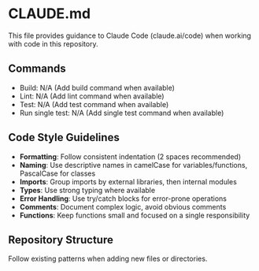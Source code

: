 # CLAUDE.md

This file provides guidance to Claude Code (claude.ai/code) when working with code in this repository.

## Commands
- Build: N/A (Add build command when available)
- Lint: N/A (Add lint command when available)
- Test: N/A (Add test command when available)
- Run single test: N/A (Add single test command when available)

## Code Style Guidelines
- **Formatting**: Follow consistent indentation (2 spaces recommended)
- **Naming**: Use descriptive names in camelCase for variables/functions, PascalCase for classes
- **Imports**: Group imports by external libraries, then internal modules
- **Types**: Use strong typing where available
- **Error Handling**: Use try/catch blocks for error-prone operations
- **Comments**: Document complex logic, avoid obvious comments
- **Functions**: Keep functions small and focused on a single responsibility

## Repository Structure
Follow existing patterns when adding new files or directories.